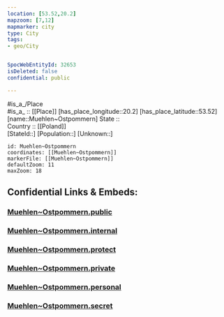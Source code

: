 ```yaml
---
location: [53.52,20.2] 
mapzoom: [7,12] 
mapmarker: city 
type: City
tags:
- geo/City


SpocWebEntityId: 32653
isDeleted: false
confidential: public

---
```

#is_a_/Place  
#is_a_ :: [[Place]] 
[has_place_longitude::20.2] 
[has_place_latitude::53.52] 
[name::Muehlen~Ostpommern] 
State ::  
Country :: [[Poland]]  
[StateId::] 
[Population::] 
[Unknown::] 


```leaflet
id: Muehlen~Ostpommern
coordinates: [[Muehlen~Ostpommern]] 
markerFile: [[Muehlen~Ostpommern]] 
defaultZoom: 11 
maxZoom: 18
```


## Confidential Links & Embeds: 

### [Muehlen~Ostpommern.public](/_public/\Earth\Continent\Europe\Europe~East\Poland\Provinces~Poland\Warmian-Masurian\CityMuehlen~Ostpommern.public.md) 

### [Muehlen~Ostpommern.internal](/_internal/\Earth\Continent\Europe\Europe~East\Poland\Provinces~Poland\Warmian-Masurian\CityMuehlen~Ostpommern.internal.md) 

### [Muehlen~Ostpommern.protect](/_protect/\Earth\Continent\Europe\Europe~East\Poland\Provinces~Poland\Warmian-Masurian\CityMuehlen~Ostpommern.protect.md) 

### [Muehlen~Ostpommern.private](/_private/\Earth\Continent\Europe\Europe~East\Poland\Provinces~Poland\Warmian-Masurian\CityMuehlen~Ostpommern.private.md) 

### [Muehlen~Ostpommern.personal](/_personal/\Earth\Continent\Europe\Europe~East\Poland\Provinces~Poland\Warmian-Masurian\CityMuehlen~Ostpommern.personal.md) 

### [Muehlen~Ostpommern.secret](/_secret/\Earth\Continent\Europe\Europe~East\Poland\Provinces~Poland\Warmian-Masurian\CityMuehlen~Ostpommern.secret.md)

